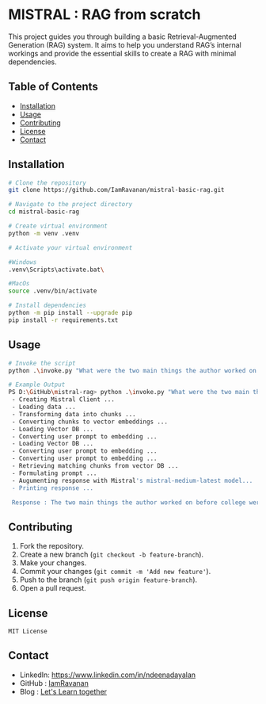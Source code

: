 # MISTRAL : RAG from scratch

This project guides you through building a basic Retrieval-Augmented Generation (RAG) system. It aims to help you understand RAG’s internal workings and provide the essential skills to create a RAG with minimal dependencies.

## Table of Contents
- [Installation](#installation)
- [Usage](#usage)
- [Contributing](#contributing)
- [License](#license)
- [Contact](#contact)

## Installation
```bash
# Clone the repository
git clone https://github.com/IamRavanan/mistral-basic-rag.git

# Navigate to the project directory
cd mistral-basic-rag

# Create virtual environment
python -m venv .venv

# Activate your virtual environment

#Windows
.venv\Scripts\activate.bat\

#MacOs
source .venv/bin/activate

# Install dependencies
python -m pip install --upgrade pip
pip install -r requirements.txt
```

## Usage
```bash
# Invoke the script
python .\invoke.py "What were the two main things the author worked on before college?"

# Example Output
PS D:\GitHub\mistral-rag> python .\invoke.py "What were the two main things the author worked on before college?"
 - Creating Mistral Client ...
 - Loading data ...
 - Transforming data into chunks ...
 - Converting chunks to vector embeddings ...
 - Loading Vector DB ...
 - Converting user prompt to embedding ...
 - Loading Vector DB ...
 - Converting user prompt to embedding ...
 - Converting user prompt to embedding ...
 - Retrieving matching chunks from vector DB ...
 - Formulating prompt ...
 - Augumenting response with Mistral's mistral-medium-latest model...
 - Printing response ...

 Response : The two main things the author worked on before college were writing and programming. They wrote short stories, which they described as having hardly any plot and mostly focusing on characters with strong feelings. In terms of programming, they tried writing programs on an IBM 1401 in 9th grade using an early version of Fortran. They typed programs on punch cards, which were then loaded into memory and run on the machine. However, they couldn't remember any specific programs they wrote as they didn't have any data stored on punched cards and didn't know enough math to do anything interesting without input. With the advent of microcomputers, they found that programming became much more accessible and interesting.
```

## Contributing
1. Fork the repository.
2. Create a new branch (`git checkout -b feature-branch`).
3. Make your changes.
4. Commit your changes (`git commit -m 'Add new feature'`).
5. Push to the branch (`git push origin feature-branch`).
6. Open a pull request.

## License
```
MIT License
```

## Contact
- LinkedIn: https://www.linkedin.com/in/ndeenadayalan
- GitHub  : [IamRavanan](https://github.com/IamRavanan)
- Blog    : [Let's Learn together](https://configmistakes.wordpress.com/)

